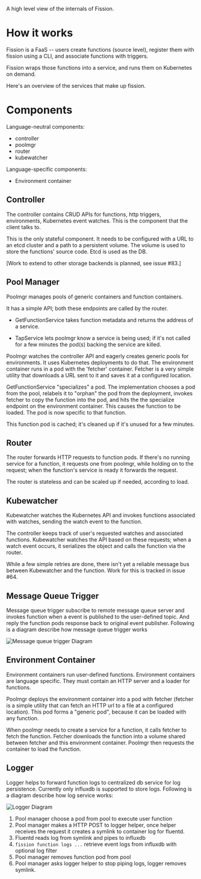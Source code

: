 
A high level view of the internals of Fission.

How it works
============

Fission is a FaaS -- users create functions (source level), register
them with fission using a CLI, and associate functions with triggers.

Fission wraps those functions into a service, and runs them on
Kubernetes on demand.

Here's an overview of the services that make up fission.

Components
==========

Language-neutral components:

 * controller
 * poolmgr
 * router
 * kubewatcher

Language-specific components:

 * Environment container


Controller
----------

The controller contains CRUD APIs for functions, http triggers,
environments, Kubernetes event watches.  This is the component that
the client talks to.

This is the only stateful component.  It needs to be configured with a
URL to an etcd cluster and a path to a persistent volume.  The volume
is used to store the functions' source code.  Etcd is used as the DB.

[Work to extend to other storage backends is planned, see issue #83.]

Pool Manager 
------------

Poolmgr manages pools of generic containers and function containers.

It has a simple API; both these endpoints are called by the router.

* GetFunctionService takes function metadata and returns the address
  of a service.
  
* TapService lets poolmgr know a service is being used; if it's not
  called for a few minutes the pod(s) backing the service are killed.

Poolmgr watches the controller API and eagerly creates generic pools
for environments.  It uses Kubernetes deployments to do that.  The
environment container runs in a pod with the 'fetcher' container.
Fetcher is a very simple utility that downloads a URL sent to it and
saves it at a configured location.

GetFunctionService "specializes" a pod.  The implementation chooses a
pod from the pool, relabels it to "orphan" the pod from the
deployment, invokes fetcher to copy the function into the pod, and
hits the the specialize endpoint on the environment container.  This
causes the function to be loaded.  The pod is now specific to that
function.

This function pod is cached; it's cleaned up if it's unused for a few
minutes.

Router
------

The router forwards HTTP requests to function pods.  If there's no
running service for a function, it requests one from poolmgr, while
holding on to the request; when the function's service is ready it
forwards the request.

The router is stateless and can be scaled up if needed, according to
load.

Kubewatcher
-----------

Kubewatcher watches the Kubernetes API and invokes functions
associated with watches, sending the watch event to the function.

The controller keeps track of user's requested watches and associated
functions.  Kubewatcher watches the API based on these requests; when
a watch event occurs, it serializes the object and calls the function
via the router.

While a few simple retries are done, there isn't yet a reliable
message bus between Kubewatcher and the function.  Work for this is
tracked in issue #64.

Message Queue Trigger
-----------

Message queue trigger subscribe to remote message queue server and invokes
function when a event is published to the user-defined topic. And reply 
the function pods response back to original event publisher. Following is
a diagram describe how message queue trigger works

![Message queue trigger Diagram](https://user-images.githubusercontent.com/202578/27012344-9457cb24-4f00-11e7-8d6b-926ff01637b3.jpg)

Environment Container
---------------------

Environment containers run user-defined functions.  Environment
containers are language specific.  They must contain an HTTP server
and a loader for functions.

Poolmgr deploys the environment container into a pod with fetcher
(fetcher is a simple utility that can fetch an HTTP url to a file at a
configured location).  This pod forms a "generic pod", because it can
be loaded with any function.

When poolmgr needs to create a service for a function, it calls
fetcher to fetch the function.  Fetcher downloads the function into a
volume shared between fetcher and this environment container.  Poolmgr
then requests the container to load the function.

Logger
-----------

Logger helps to forward function logs to centralized db service for log
persistence. Currently only influxdb is supported to store logs.
Following is a diagram describe how log service works:

![Logger Diagram](https://cloud.githubusercontent.com/assets/202578/23100399/b0e3ea00-f6ba-11e6-8f2f-6588cfef2e84.png)

1. Pool manager choose a pod from pool to execute user function
2. Pool manager makes a HTTP POST to logger helper, once helper receives 
the request it creates a symlink to container log for fluentd.
3. Fluentd reads log from symlink and pipes to influxdb
4. `fission function logs ...` retrieve event logs from influxdb with 
optional log filter
5. Pool manager removes function pod from pool
6. Pool manager asks logger helper to stop piping logs, logger removes symlink.